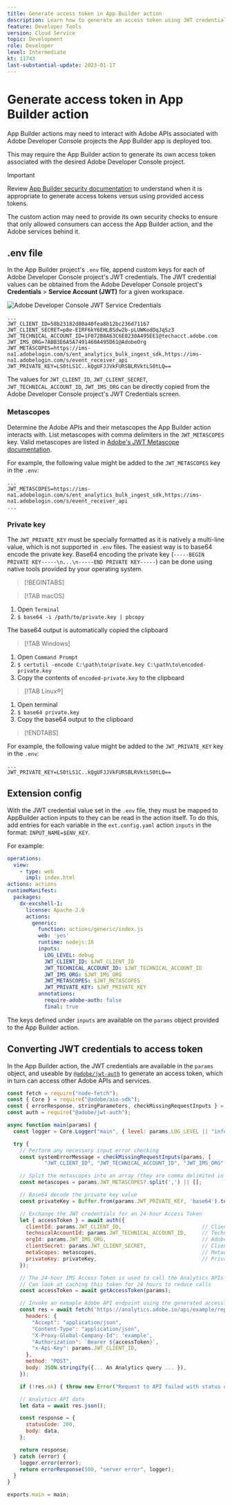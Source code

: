 ```yaml
---
title: Generate access token in App Builder action
description: Learn how to generate an access token using JWT credentials for use in an App Builder action.
feature: Developer Tools
version: Cloud Service
topic: Development
role: Developer
level: Intermediate 
kt: 11743
last-substantial-update: 2023-01-17
---
```


# Generate access token in App Builder action

App Builder actions may need to interact with Adobe APIs associated with Adobe Developer Console projects the App Builder app is deployed too.

This may require the App Builder action to generate its own access token associated with the desired Adobe Developer Console project.

>[!IMPORTANT]
>
> Review [App Builder security documentation](https://developer.adobe.com/app-builder/docs/guides/security/) to understand when it is appropriate to generate access tokens versus using provided access tokens. 
>
> The custom action may need to provide its own security checks to ensure that only allowed consumers can access the App Builder action, and the Adobe services behind it.


## .env file

In the App Builder project's `.env` file, append custom keys for each of Adobe Developer Console project's JWT credentials. The JWT credential values can be obtained from the Adobe Developer Console project's __Credentials__ > __Service Account (JWT)__ for a given workspace.

![Adobe Developer Console JWT Service Credentials](./assets/jwt-auth/jwt-credentials.png)

```
...
JWT_CLIENT_ID=58b23182d80a40fea8b12bc236d71167
JWT_CLIENT_SECRET=p8e-EIRF6kY6EHLBSdw2b-pLUWKodDqJqSz3
JWT_TECHNICAL_ACCOUNT_ID=1F072B8A63C6E0230A495EE1@techacct.adobe.com
JWT_IMS_ORG=7ABB3E6A5A7491460A495D61@AdobeOrg
JWT_METASCOPES=https://ims-na1.adobelogin.com/s/ent_analytics_bulk_ingest_sdk,https://ims-na1.adobelogin.com/s/event_receiver_api
JWT_PRIVATE_KEY=LS0tLS1C..kQgUFJJVkFURSBLRVktLS0tLQ==
```

The values for `JWT_CLIENT_ID`, `JWT_CLIENT_SECRET`, `JWT_TECHNICAL_ACCOUNT_ID`, `JWT_IMS_ORG` can be directly copied from the Adobe Developer Console project's JWT Credentials screen.

### Metascopes

Determine the Adobe APIs and their metascopes the App Builder action interacts with. List metascopes with comma delimiters in the `JWT_METASCOPES` key. Valid metascopes are listed in [Adobe's JWT Metascope documentation](https://developer.adobe.com/developer-console/docs/guides/authentication/JWT/Scopes/).


For example, the following value might be added to the `JWT_METASCOPES` key in the `.env`:

```
...
JWT_METASCOPES=https://ims-na1.adobelogin.com/s/ent_analytics_bulk_ingest_sdk,https://ims-na1.adobelogin.com/s/event_receiver_api
...
```

### Private key

The `JWT_PRIVATE_KEY` must be specially formatted as it is natively a multi-line value, which is not supported in `.env` files. The easiest way is to base64 encode the private key. Base64 encoding the private key (`-----BEGIN PRIVATE KEY-----\n...\n-----END PRIVATE KEY-----`) can be done using native tools provided by your operating system.

>[!BEGINTABS]

>[!TAB macOS]

1. Open `Terminal`
1. `$ base64 -i /path/to/private.key | pbcopy`

The base64 output is automatically copied the clipboard

>[!TAB Windows]

1. Open `Command Prompt`
1. `$ certutil -encode C:\path\to\private.key C:\path\to\encoded-private.key`
1. Copy the contents of `encoded-private.key` to the clipboard

>[!TAB Linux&reg;]

1. Open terminal
1. `$ base64 private.key`
1. Copy the base64 output to the clipboard

>[!ENDTABS]

For example, the following value might be added to the `JWT_PRIVATE_KEY` key in the `.env`:

```
...
JWT_PRIVATE_KEY=LS0tLS1C..kQgUFJJVkFURSBLRVktLS0tLQ==
```

## Extension config

With the JWT credential value set in the `.env` file, they must be mapped to AppBuilder action inputs to they can be read in the action itself. To do this, add entries for each variable in the `ext.config.yaml` action `inputs` in the format: `INPUT_NAME=$ENV_KEY`.

For example:

```yaml
operations:
  view:
    - type: web
      impl: index.html
actions: actions
runtimeManifest:
  packages:
    dx-excshell-1:
      license: Apache-2.0
      actions:
        generic:
          function: actions/generic/index.js
          web: 'yes'
          runtime: nodejs:16
          inputs:
            LOG_LEVEL: debug
            JWT_CLIENT_ID: $JWT_CLIENT_ID
            JWT_TECHNICAL_ACCOUNT_ID: $JWT_TECHNICAL_ACCOUNT_ID
            JWT_IMS_ORG: $JWT_IMS_ORG
            JWT_METASCOPES: $JWT_METASCOPES
            JWT_PRIVATE_KEY: $JWT_PRIVATE_KEY
          annotations:
            require-adobe-auth: false
            final: true

```

The keys defined under `inputs` are available on the `params` object provided to the App Builder action.


## Converting JWT credentials to access token

In the App Builder action, the JWT credentials are available in the `params` object, and useable by [`@adobe/jwt-auth`](https://www.npmjs.com/package/@adobe/jwt-auth) to generate an access token, which in turn can access other Adobe APIs and services.

```javascript
const fetch = require("node-fetch");
const { Core } = require("@adobe/aio-sdk");
const { errorResponse, stringParameters, checkMissingRequestInputs } = require("../utils");
const auth = require("@adobe/jwt-auth");

async function main(params) {
  const logger = Core.Logger("main", { level: params.LOG_LEVEL || "info" });

  try {
    // Perform any necessary input error checking
    const systemErrorMessage = checkMissingRequestInputs(params, [
            "JWT_CLIENT_ID", "JWT_TECHNICAL_ACCOUNT_ID", "JWT_IMS_ORG", "JWT_CLIENT_SECRET", "JWT_METASCOPES", "JWT_PRIVATE_KEY"], []);

    // Split the metascopes into an array (they are comma delimited in the .env file)
    const metascopes = params.JWT_METASCOPES?.split(',') || [];

    // Base64 decode the private key value
    const privateKey = Buffer.from(params.JWT_PRIVATE_KEY, 'base64').toString('utf-8');

    // Exchange the JWT credentials for an 24-hour Access Token
    let { accessToken } = await auth({
      clientId: params.JWT_CLIENT_ID,                          // Client Id
      technicalAccountId: params.JWT_TECHNICAL_ACCOUNT_ID,     // Technical Account Id
      orgId: params.JWT_IMS_ORG,                               // Adobe IMS Org Id
      clientSecret: params.JWT_CLIENT_SECRET,                  // Client Secret
      metaScopes: metascopes,                                  // Metadcopes defining level of access the access token should provide
      privateKey: privateKey,                                  // Private Key to sign the JWT
    });

    // The 24-hour IMS Access Token is used to call the Analytics APIs
    // Can look at caching this token for 24 hours to reduce calls
    const accessToken = await getAccessToken(params);

    // Invoke an exmaple Adobe API endpoint using the generated accessToken
    const res = await fetch('https://analytics.adobe.io/api/example/reports', {
      headers: {
        "Accept": "application/json",
        "Content-Type": "application/json",
        "X-Proxy-Global-Company-Id": 'example',
        "Authorization": `Bearer ${accessToken}`,
        "x-Api-Key": params.JWT_CLIENT_ID,
      },
      method: "POST",
      body: JSON.stringify({... An Analytics query ... }),
    });

    if (!res.ok) { throw new Error("Request to API failed with status code " + res.status);}

    // Analytics API data
    let data = await res.json();

    const response = {
      statusCode: 200,
      body: data,
    };

    return response;
  } catch (error) {
    logger.error(error);
    return errorResponse(500, "server error", logger);
  }
}

exports.main = main;
```
